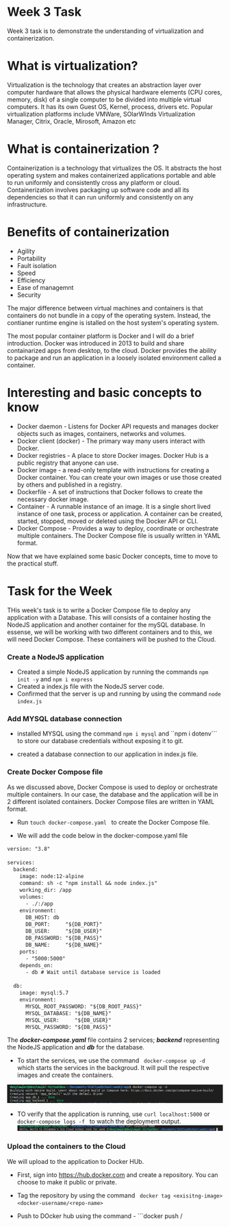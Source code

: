 # Week 3 Task

Week 3 task is to demonstrate the understanding of virtualization and containerization.

# What is virtualization?

Virtualization is the technology that creates an abstraction layer over computer hardware that allows the physical hardware elements (CPU cores, memory, disk) of a single computer to be divided into  multiple virtual computers. It has its own Guest OS, Kernel, process, drivers etc. Popular virtualization platforms include VMWare, SOlarWInds Virtualization Manager, Citrix, Oracle, Mirosoft, Amazon etc


# What is containerization ?
Containerization is a technology that virtualizes the OS. It abstracts the host operating system and makes containerized applications portable and able to run uniformly and consistently cross any platform or cloud. Containerization involves packaging up software code and all its dependencies so that it can run uniformly and consistently on any infrastructure.

# Benefits of containerization
* Agility
* Portability
* Fault isolation
* Speed
* Efficiency
* Ease of managemnt
* Security

The major difference between virtual machines and containers is that containers do not bundle in a copy of the operating system. Instead, the contianer runtime engine is istalled on the host system's operating system.

The most popular container platform is Docker and I will do a brief introduction.
Docker was introduced in 2013 to build and share containarized apps from desktop, to the cloud. Docker provides the ability to package and run an application in a loosely isolated environment called a container.

# Interesting and basic concepts to know
* Docker daemon - Listens for Docker API requests and manages docker objects such as images, containers, networks and volumes.
* Docker client (docker) - The primary way many users interact with Docker. 
* Docker registries - A place to store Docker images. Docker Hub is a public registry that anyone can use.
* Docker image - a read-only template with instructions for creating a Docker container. You can create your own images or use those created by others and published in a registry.
* Dockerfile - A set of instructions that Docker follows to create the necessary docker image. 
* Container - A runnable instance of an image. It is a single short lived instance of one task, process or application. A container can be created, started, stopped, moved or deleted using the Docker API or CLI.
* Docker Compose - Provides a way to deploy, coordinate or orchestrate multiple containers. The Docker Compose file is usually written in YAML format.

Now that we have explained some basic Docker concepts, time to move to the practical stuff.

# Task for the Week

THis week's task is to write a Docker Compose file to deploy any application with a Database. This will consists of a container hosting the NodeJS application and another container for the mySQL database. In essense, we will be working with two different containers and to this, we will need Docker Compose. These containers will be pushed to the Cloud.

### Create a NodeJS application

* Created a simple NodeJS application by running the commands ```npm init -y``` and ```npm i express```
* Created a index.js file with the NodeJS server code.
* Confirmed that the server is up and running by using the command ``` node index.js ```

### Add MYSQL database connection
* installed MYSQL using the command ```npm i mysql``` and ``npm i dotenv``` to store our database credentials without exposing it to git.

* created a database connection to our application in index.js file.

### Create Docker Compose file

As we discussed above, Docker Compose is used to deploy or orchestrate multiple containers. In our case, the database and the application will be in 2 different isolated containers. Docker Compose files are written in YAML format.
* Run ```touch docker-compose.yaml ``` to create the Docker Compose file.

* We will add the code below in the docker-compose.yaml file
```
version: "3.8"

services:
  backend:
    image: node:12-alpine
    command: sh -c "npm install && node index.js"
    working_dir: /app
    volumes:
      - ./:/app
    environment:
      DB_HOST: db
      DB_PORT:     "${DB_PORT}"
      DB_USER:     "${DB_USER}"
      DB_PASSWORD: "${DB_PASS}"
      DB_NAME:     "${DB_NAME}"
    ports:
      - "5000:5000"
    depends_on:
      - db # Wait until database service is loaded

  db:
    image: mysql:5.7
    environment:
      MYSQL_ROOT_PASSWORD: "${DB_ROOT_PASS}"
      MYSQL_DATABASE: "${DB_NAME}"
      MYSQL_USER:     "${DB_USER}"
      MYSQL_PASSWORD: "${DB_PASS}"
```

The ***docker-compose.yaml*** file contains 2 services; ***backend*** representing the NodeJS application and ***db*** for the database. 

* To start the services, we use the command ``` docker-compose up -d``` which starts the services in the backgroud. It will pull the respective images and create the containers. 

![docker-compose up](week3/images/docker-composeup.PNG)
* TO verify that the application is running, use ```curl localhost:5000``` or ```docker-compose logs -f ``` to watch the deployment output.
![application running](week3/images/applicationupandrunning.PNG)
### Upload the containers to the Cloud

We will upload to the application to Docker HUb.

* First, sign into https://hub.docker.com and create a repository. You can choose to make it public or private.

* Tag the repository by using the command ``` docker tag <exisitng-image> <docker-username/<repo-name>```

* Push to DOcker hub using the command - ```docker push <docker-username>/<repo-name>